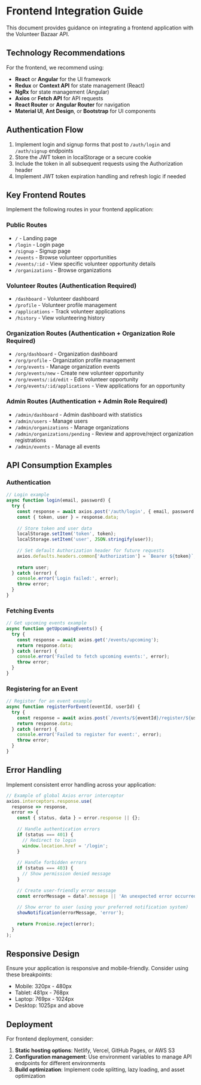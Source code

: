 # Frontend Integration Guide

This document provides guidance on integrating a frontend application with the Volunteer Bazaar API.

## Technology Recommendations

For the frontend, we recommend using:

- **React** or **Angular** for the UI framework
- **Redux** or **Context API** for state management (React)
- **NgRx** for state management (Angular)
- **Axios** or **Fetch API** for API requests
- **React Router** or **Angular Router** for navigation
- **Material UI**, **Ant Design**, or **Bootstrap** for UI components

## Authentication Flow

1. Implement login and signup forms that post to `/auth/login` and `/auth/signup` endpoints
2. Store the JWT token in localStorage or a secure cookie
3. Include the token in all subsequent requests using the Authorization header
4. Implement JWT token expiration handling and refresh logic if needed

## Key Frontend Routes

Implement the following routes in your frontend application:

### Public Routes
- `/` - Landing page
- `/login` - Login page
- `/signup` - Signup page
- `/events` - Browse volunteer opportunities
- `/events/:id` - View specific volunteer opportunity details
- `/organizations` - Browse organizations

### Volunteer Routes (Authentication Required)
- `/dashboard` - Volunteer dashboard
- `/profile` - Volunteer profile management
- `/applications` - Track volunteer applications
- `/history` - View volunteering history

### Organization Routes (Authentication + Organization Role Required)
- `/org/dashboard` - Organization dashboard
- `/org/profile` - Organization profile management
- `/org/events` - Manage organization events
- `/org/events/new` - Create new volunteer opportunity
- `/org/events/:id/edit` - Edit volunteer opportunity
- `/org/events/:id/applications` - View applications for an opportunity

### Admin Routes (Authentication + Admin Role Required)
- `/admin/dashboard` - Admin dashboard with statistics
- `/admin/users` - Manage users
- `/admin/organizations` - Manage organizations
- `/admin/organizations/pending` - Review and approve/reject organization registrations
- `/admin/events` - Manage all events

## API Consumption Examples

### Authentication

```javascript
// Login example
async function login(email, password) {
  try {
    const response = await axios.post('/auth/login', { email, password });
    const { token, user } = response.data;
    
    // Store token and user data
    localStorage.setItem('token', token);
    localStorage.setItem('user', JSON.stringify(user));
    
    // Set default Authorization header for future requests
    axios.defaults.headers.common['Authorization'] = `Bearer ${token}`;
    
    return user;
  } catch (error) {
    console.error('Login failed:', error);
    throw error;
  }
}
```

### Fetching Events

```javascript
// Get upcoming events example
async function getUpcomingEvents() {
  try {
    const response = await axios.get('/events/upcoming');
    return response.data;
  } catch (error) {
    console.error('Failed to fetch upcoming events:', error);
    throw error;
  }
}
```

### Registering for an Event

```javascript
// Register for an event example
async function registerForEvent(eventId, userId) {
  try {
    const response = await axios.post(`/events/${eventId}/register/${userId}`);
    return response.data;
  } catch (error) {
    console.error('Failed to register for event:', error);
    throw error;
  }
}
```

## Error Handling

Implement consistent error handling across your application:

```javascript
// Example of global Axios error interceptor
axios.interceptors.response.use(
  response => response,
  error => {
    const { status, data } = error.response || {};
    
    // Handle authentication errors
    if (status === 401) {
      // Redirect to login
      window.location.href = '/login';
    }
    
    // Handle forbidden errors
    if (status === 403) {
      // Show permission denied message
    }
    
    // Create user-friendly error message
    const errorMessage = data?.message || 'An unexpected error occurred';
    
    // Show error to user (using your preferred notification system)
    showNotification(errorMessage, 'error');
    
    return Promise.reject(error);
  }
);
```

## Responsive Design

Ensure your application is responsive and mobile-friendly. Consider using these breakpoints:

- Mobile: 320px - 480px
- Tablet: 481px - 768px
- Laptop: 769px - 1024px
- Desktop: 1025px and above

## Deployment

For frontend deployment, consider:

1. **Static hosting options**: Netlify, Vercel, GitHub Pages, or AWS S3
2. **Configuration management**: Use environment variables to manage API endpoints for different environments
3. **Build optimization**: Implement code splitting, lazy loading, and asset optimization 